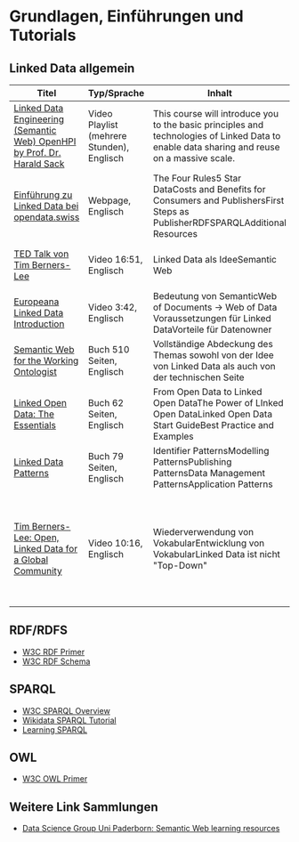 # Grundlagen, Einführungen und Tutorials

## Linked Data allgemein

| Titel                                                                                                                                               | Typ/Sprache                                | Inhalt                                                                                                                                      | Kommentar                                                                                                                                                                                          |
|-----------------------------------------------------------------------------------------------------------------------------------------------------|--------------------------------------------|---------------------------------------------------------------------------------------------------------------------------------------------|----------------------------------------------------------------------------------------------------------------------------------------------------------------------------------------------------|
| [Linked Data Engineering (Semantic Web) OpenHPI by Prof. Dr. Harald Sack](https://www.youtube.com/playlist?list=PLoOmvuyo5UAfY6jb46jCpMoqb-dbVewxg) | Video Playlist (mehrere Stunden), Englisch | This course will introduce you to the basic principles and technologies of Linked Data to enable data sharing and reuse on a massive scale. | Vertiefter Einstieg über einen Semesterkurs, akademisches Niveau                                                                                                                                   |
| [Einführung zu Linked Data bei opendata.swiss](https://handbook.opendata.swiss/de/content/glossar/bibliothek/linked-open-data.html)                 | Webpage, Englisch                          | The Four Rules5 Star DataCosts and Benefits for Consumers and PublishersFirst Steps as PublisherRDFSPARQLAdditional Resources               | Kompakte Einführung, auch für Data Owner                                                                                                                                                           |
| [TED Talk von Tim Berners-Lee](https://youtu.be/OM6XIICm_qo)                                                                                        | Video 16:51, Englisch                      | Linked Data als IdeeSemantic Web                                                                                                            | Leidenschaftliches Plädoyer für Linked Data vom Begründer des WWW                                                                                                                                  |
| [Europeana Linked Data Introduction](https://vimeo.com/36752317)                                                                                    | Video 3:42, Englisch                       | Bedeutung von SemanticWeb of Documents -> Web of Data Voraussetzungen für Linked DataVorteile für Datenowner                                | Grundidee von Linked Data, Fokus auf Gedächtnisinstitutionen                                                                                                                                       |
| [Semantic Web for the Working Ontologist](https://dl.acm.org/doi/book/10.1145/3382097)                                                              | Buch 510 Seiten, Englisch                  | Vollständige Abdeckung des Themas sowohl von der Idee von Linked Data als auch von der technischen Seite                                    | Standardwerk zum Thema                                                                                                                                                                             |
| [Linked Open Data: The Essentials](https://semantic-web.com/LOD-TheEssentials.pdf)                                                                  | Buch 62 Seiten, Englisch                   | From Open Data to Linked Open DataThe Power of LInked Open DataLinked Open Data Start GuideBest Practice and Examples                       | weniger Umfangreich, Fokus auf Entscheider, kommerzielles Interesse der Autoren                                                                                                                    |
| [Linked Data Patterns](https://patterns.dataincubator.org/book/index.html)                                                                          | Buch 79 Seiten, Englisch                   | Identifier PatternsModelling PatternsPublishing PatternsData Management PatternsApplication Patterns                                        | Best Practices für Linked Data Engineers, keine Einführung ins Thema Linked Data                                                                                                                   |
| [Tim Berners-Lee: Open, Linked Data for a Global Community](https://youtu.be/ga1aSJXCFe0)                                                           | Video 10:16, Englisch                      | Wiederverwendung von VokabularEntwicklung von VokabularLinked Data ist nicht "Top-Down"                                                     | Gute Erklärung, dass Linked Data nicht erst nach Konsens aller beteiligter erstellt werden kann, sondern man klein anfangen und diese Arbeit, egal was passiert, weiter- und wiederverwenden kann. |

## RDF/RDFS

* [W3C RDF Primer](https://www.w3.org/TR/rdf11-primer/)
* [W3C RDF Schema](https://www.w3.org/TR/rdf-schema/)

## SPARQL

* [W3C SPARQL Overview](https://www.w3.org/TR/sparql11-overview/)
* [Wikidata SPARQL Tutorial](https://www.wikidata.org/wiki/Wikidata:SPARQL_tutorial)
* [Learning SPARQL](http://www.learningsparql.com/)

## OWL

* [W3C OWL Primer](https://www.w3.org/TR/2012/REC-owl2-primer-20121211/)

## Weitere Link Sammlungen

* [Data Science Group Uni Paderborn: Semantic Web learning resources](https://dice-research.org/news/2022-07-26_Learn-RDF/)

